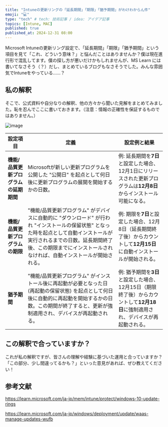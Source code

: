 ```yaml
---
title: "Intuneの更新リングの「延長期間」「期限」「猶予期間」がわけわからん件"
emoji: "💻" 
type: "tech" # tech: 技術記事 / idea: アイデア記事
topics: [Intune, MAC] 
published: true
published_at: 2024-12-31 08:00
---
```


Microsoft Intuneの更新リング設定で、「延長期間」「期限」「猶予期間」という項目を見て「これ、どういう意味？」と悩んだことはありませんか？僕は現在進行形で混乱してます。僕の探し方が悪いだけかもしれませんが、MS Learn には書いてなさそう（？）だし、まとめているブログもなさそうでした。みんな雰囲気でIntuneをやっている......？

## 私の解釈

そこで、公式資料や自分なりの解釈、他の方々から聞いた見解をまとめてみました。恥を忍んでここに書いておきます。（注意：情報の正確性を保証するものではありません。）

![image](https://github.com/user-attachments/assets/186ae524-c997-4be0-bf84-a740a4226802)


| 設定項目   | 定義 | 設定例と結果 |
|----------|----------|----------|
| **機能/品質更新プログラムの延期期間** | Microsoftが新しい更新プログラムを公開した "公開日" を起点として何日後に更新プログラムの展開を開始するかの日数。| 例: 延長期間を**7日**と設定した場合、12月1日にリリースされた更新プログラムは**12月8日**からインストール可能になる。|
| **機能/品質更新プログラムの期限** | "機能/品質更新プログラム" がデバイスに自動的に "ダウンロード" が行われ "インストールの保留状態" となった時を起点として自動インストールが実行されるまでの日数。延長期間終了後、この期限までにインストールされなければ、自動インストールが開始される。| 例: 期限を**7日**と設定した場合、12月8日（延長期間終了後）からカウントして**12月15日**に自動インストールが開始される。|
| **猶予期間** | "機能/品質更新プログラム" がインストール後に再起動が必要となった日 (再起動の保留状態) を起点として何日後に自動的に再起動を開始するかの日数。この期間が終了すると、更新が強制適用され、デバイスが再起動される。 | 例: 猶予期間を**3日**と設定した場合、12月15日（期限終了後）からカウントして**12月18日**に強制適用され、デバイスが再起動される。 |

## この解釈で合っていますか？

これが私の解釈ですが、皆さんの理解や経験に基づいた運用と合っていますか？ 「この部分、少し間違ってるかも？」といった意見があれば、ぜひ教えてください！

## 参考文献
https://learn.microsoft.com/ja-jp/mem/intune/protect/windows-10-update-rings

https://learn.microsoft.com/ja-jp/windows/deployment/update/waas-manage-updates-wufb
